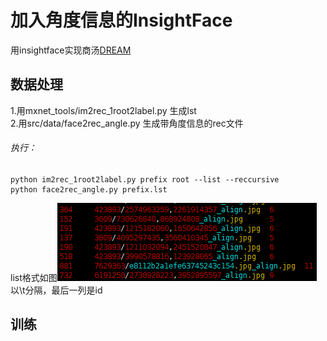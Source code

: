 
# 加入角度信息的InsightFace

用insightface实现商汤[DREAM](https://github.com/penincillin/DREAM/)  

## 数据处理  
1.用mxnet_tools/im2rec_1root2label.py 生成lst  
2.用src/data/face2rec_angle.py 生成带角度信息的rec文件  
###### 执行：
    python im2rec_1root2label.py prefix root --list --reccursive
    python face2rec_angle.py prefix.lst
list格式如图![](deploy/lst格式.png)  以\t分隔，最后一列是id

## 训练  
